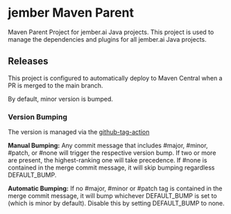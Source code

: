 # jember Maven Parent
Maven Parent Project for jember.ai Java projects. This project is used to manage the 
dependencies and plugins for all jember.ai Java projects.

## Releases 
This project is configured to automatically deploy to Maven Central when a PR is merged to the main branch.

By default, minor version is bumped. 

### Version Bumping
The version is managed via the [github-tag-action](https://github.com/anothrNick/github-tag-action?tab=readme-ov-file#bumping)

**Manual Bumping:** Any commit message that includes #major, #minor, #patch, or #none will trigger the respective version bump. If two or more are present, the highest-ranking one will take precedence. If #none is contained in the merge commit message, it will skip bumping regardless DEFAULT_BUMP.

**Automatic Bumping:** If no #major, #minor or #patch tag is contained in the merge commit message, it will bump whichever DEFAULT_BUMP is set to (which is minor by default). Disable this by setting DEFAULT_BUMP to none.
